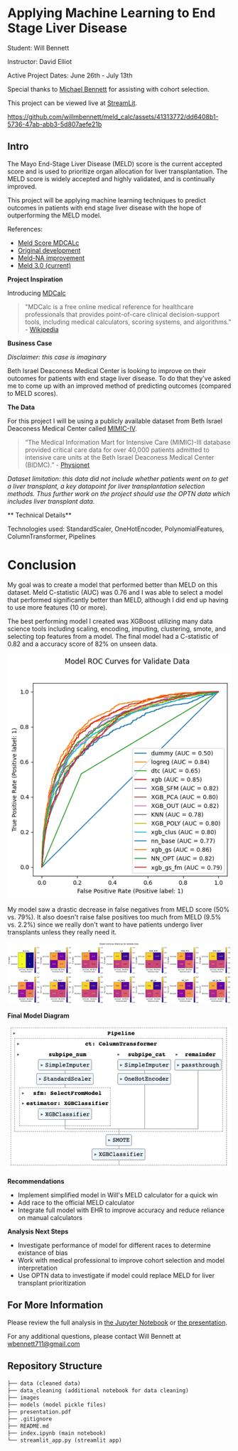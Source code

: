 # Applying Machine Learning to End Stage Liver Disease
Student: Will Bennett

Instructor: David Elliot

Active Project Dates: June 26th - July 13th

Special thanks to [Michael Bennett](https://www.linkedin.com/in/michael-bennett-47325a131/) for assisting with cohort selection.

This project can be viewed live at [StreamLit](https://meldcalc-19nq9gq1tic.streamlit.app/).


https://github.com/willmbennett/meld_calc/assets/41313772/dd6408b1-5736-47ab-abb3-5d807aefe21b


## Intro

The Mayo End-Stage Liver Disease (MELD) score is the current accepted score and is used to prioritize organ allocation for liver transplantation. The MELD score is widely accepted and highly validated, and is continually improved.

This project will be applying machine learning techniques to predict outcomes in patients with end stage liver disease with the hope of outperforming the MELD model.

References:
- [Meld Score MDCALc](https://www.mdcalc.com/calc/10437/model-end-stage-liver-disease-meld?utm_source=site&utm_medium=link&utm_campaign=meld_12_and_older)
- [Original development](https://pubmed.ncbi.nlm.nih.gov/11172350/)
- [Meld-NA improvement](https://pubmed.ncbi.nlm.nih.gov/18768945/)
- [Meld 3.0 (current)](https://pubmed.ncbi.nlm.nih.gov/34481845/)

**Project Inspiration**

Introducing [MDCalc](https://www.mdcalc.com/)

> "MDCalc is a free online medical reference for healthcare professionals that provides point-of-care clinical decision-support tools, including medical calculators, scoring systems, and algorithms." - [Wikipedia](https://en.wikipedia.org/wiki/MDCalc)

**Business Case**

*Disclaimer: this case is imaginary*

Beth Israel Deaconess Medical Center is looking to improve on their outcomes for patients with end stage liver disease. To do that they've asked me to come up with an improved method of predicting outcomes (compared to MELD scores).

**The Data**

For this project I will be using a publicly available dataset from Beth Israel Deaconess Medical Center called [MIMIC-IV](https://physionet.org/content/mimiciv/2.2/).
>“The Medical Information Mart for Intensive Care (MIMIC)-III database provided critical care data for over 40,000 patients admitted to intensive care units at the Beth Israel Deaconess Medical Center (BIDMC).” - [Physionet](https://physionet.org/content/mimiciv/2.2/)

*Dataset limitation: this data did not include whether patients went on to get a liver transplant, a key datapoint for liver transplantation selection methods. Thus further work on the project should use the OPTN data which includes liver transplant data.*

** Technical Details**

Technologies used: StandardScaler, OneHotEncoder, PolynomialFeatures, ColumnTransformer, Pipelines

# Conclusion

My goal was to create a model that performed better than MELD on this dataset. Meld C-statistic (AUC) was 0.76 and I was able to select a model that performed significantly better than MELD, although I did end up having to use more features (10 or more).

The best performing model I created was XGBoost utilizing many data science tools including scaling, encoding, imputing, clustering, smote, and selecting top features from a model. The final model had a C-statistic of 0.82 and a accuracy score of 82% on unseen data. 

![ROC Curve](./images/roc_curves.png)

My model saw a drastic decrease in false negatives from MELD score (50% vs. 79%). It also doesn't raise false positives too much from MELD (9.5% vs. 2.2%) since we really don't want to have patients undergo liver transplants unless they really need it.

![confusion matricies](./images/confusion_matrix.png)

**Final Model Diagram**

![final mode](./images/final_model.png)

**Recommendations**
- Implement simplified model in Will's MELD calculator for a quick win
- Add race to the official MELD calculator
- Integrate full model with EHR to improve accuracy and reduce reliance on manual calculators


**Analysis Next Steps**
- Investigate performance of model for different races to determine existance of bias
- Work with medical professional to improve cohort selection and model interpretation
- Use OPTN data to investigate if model could replace MELD for liver transplant prioritization

## For More Information

Please review the full analysis in [the Jupyter Notebook](./index.ipynb) or [the presentation](./presentation.pdf).

For any additional questions, please contact Will Bennett at <wbennett711@gmail.com>

## Repository Structure

```
├── data (cleaned data)
├── data_cleaning (additional notebook for data cleaning)
├── images
├── models (model pickle files)
├── presentation.pdf
├── .gitignore
├── README.md
├── index.ipynb (main notebook)
└── streamlit_app.py (streamlit app)
```
